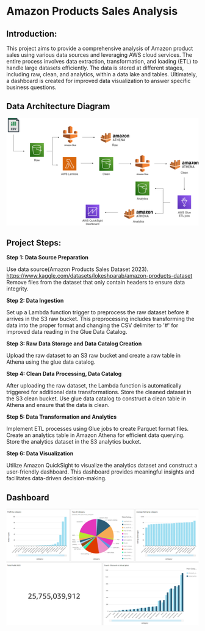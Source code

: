 # Amazon Products Sales Analysis

## Introduction:

This project aims to provide a comprehensive analysis of Amazon product sales using various data sources and leveraging AWS cloud services. The entire process involves data extraction, transformation, and loading (ETL) to handle large datasets efficiently. The data is stored at different stages, including raw, clean, and analytics, within a data lake and tables. Ultimately, a dashboard is created for improved data visualization to answer specific business questions.

## Data Architecture Diagram
![Data Architecture Diagram](picture/Data_Architecture_Diagram.png)

## Project Steps:

**Step 1: Data Source Preparation**

Use data source(Amazon Products Sales Dataset 2023).
https://www.kaggle.com/datasets/lokeshparab/amazon-products-dataset
Remove files from the dataset that only contain headers to ensure data integrity.

**Step 2: Data Ingestion**

Set up a Lambda function trigger to preprocess the raw dataset before it arrives in the S3 raw bucket.
This preprocessing includes transforming the data into the proper format and changing the CSV delimiter to '#' for improved data reading in the Glue Data Catalog.

**Step 3: Raw Data Storage and Data Catalog Creation**

Upload the raw dataset to an S3 raw bucket and create a raw table in Athena using the glue data catalog.

**Step 4: Clean Data Processing, Data Catalog**

After uploading the raw dataset, the Lambda function is automatically triggered for additional data transformations.
Store the cleaned dataset in the S3 clean bucket. 
Use glue data catalog to construct a clean table in Athena and ensure that the data is clean.

**Step 5: Data Transformation and Analytics**

Implement ETL processes using Glue jobs to create Parquet format files.
Create an analytics table in Amazon Athena for efficient data querying.
Store the analytics dataset in the S3 analytics bucket.

**Step 6: Data Visualization**

Utilize Amazon QuickSight to visualize the analytics dataset and construct a user-friendly dashboard.
This dashboard provides meaningful insights and facilitates data-driven decision-making.

## Dashboard
![Dashboard Diagram](picture/amazon-products-sales-analysis-dashboard.png)

